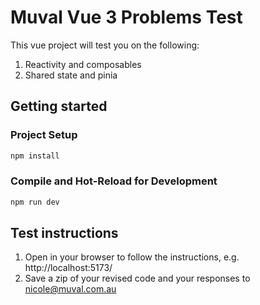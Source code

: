 # Muval Vue 3 Problems Test

This vue project will test you on the following:
1. Reactivity and composables
2. Shared state and pinia

## Getting started

### Project Setup

```sh
npm install
```

### Compile and Hot-Reload for Development

```sh
npm run dev
```

## Test instructions

1. Open in your browser to follow the instructions, e.g. http://localhost:5173/
2. Save a zip of your revised code and your responses to nicole@muval.com.au

